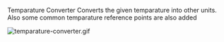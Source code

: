 Temparature Converter Converts the given temparature into other units.
Also some common temparature reference points are also added

<img src="/temparature-converter.gif" alt="temparature-converter.gif" />

